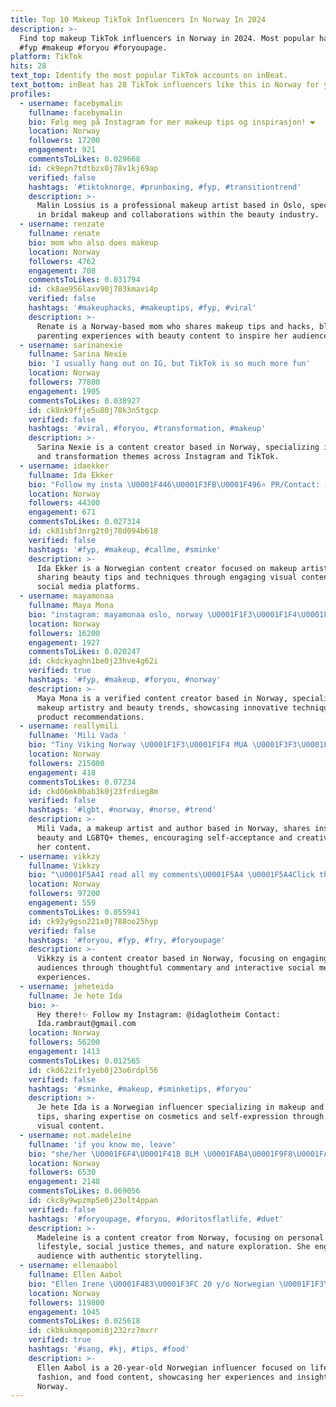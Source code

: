 ```yaml
---
title: Top 10 Makeup TikTok Influencers In Norway In 2024
description: >-
  Find top makeup TikTok influencers in Norway in 2024. Most popular hashtags:
  #fyp #makeup #foryou #foryoupage.
platform: TikTok
hits: 28
text_top: Identify the most popular TikTok accounts on inBeat.
text_bottom: inBeat has 28 TikTok influencers like this in Norway for you to connect with.
profiles:
  - username: facebymalin
    fullname: facebymalin
    bio: Følg meg på Instagram for mer makeup tips og inspirasjon! ❤️
    location: Norway
    followers: 17200
    engagement: 921
    commentsToLikes: 0.029668
    id: ck9epn7tdtbzx0j78v1kj69ap
    verified: false
    hashtags: '#tiktoknorge, #prunboxing, #fyp, #transitiontrend'
    description: >-
      Malin Lossius is a professional makeup artist based in Oslo, specializing
      in bridal makeup and collaborations within the beauty industry.
  - username: renzate
    fullname: renate
    bio: mom who also does makeup
    location: Norway
    followers: 4762
    engagement: 708
    commentsToLikes: 0.031794
    id: ck8ae956laxv90j783kmavi4p
    verified: false
    hashtags: '#makeuphacks, #makeuptips, #fyp, #viral'
    description: >-
      Renate is a Norway-based mom who shares makeup tips and hacks, blending
      parenting experiences with beauty content to inspire her audience.
  - username: sarinanexie
    fullname: Sarina Nexie
    bio: 'I usually hang out on IG, but TikTok is so much more fun'
    location: Norway
    followers: 77800
    engagement: 1905
    commentsToLikes: 0.038927
    id: ck8nk9ffje5u80j78k3n5tgcp
    verified: false
    hashtags: '#viral, #foryou, #transformation, #makeup'
    description: >-
      Sarina Nexie is a content creator based in Norway, specializing in makeup
      and transformation themes across Instagram and TikTok.
  - username: idaekker
    fullname: Ida Ekker
    bio: "Follow my insta \U0001F446\U0001F3FB\U0001F496⭐️ PR/Contact: iemakeupartistry@hotmail.com ❤️\U0001F338 \U0001F1F3\U0001F1F4\U0001F1F3\U0001F1F4"
    location: Norway
    followers: 44300
    engagement: 671
    commentsToLikes: 0.027314
    id: ck81sbf3nrg2t0j78d094b618
    verified: false
    hashtags: '#fyp, #makeup, #callme, #sminke'
    description: >-
      Ida Ekker is a Norwegian content creator focused on makeup artistry,
      sharing beauty tips and techniques through engaging visual content on her
      social media platforms.
  - username: mayamonaa
    fullname: Maya Mona
    bio: "instagram: mayamonaa oslo, norway \U0001F1F3\U0001F1F4\U0001F1F2\U0001F1E6"
    location: Norway
    followers: 16200
    engagement: 1927
    commentsToLikes: 0.020247
    id: ckdckyaghn1be0j23hve4g62i
    verified: true
    hashtags: '#fyp, #makeup, #foryou, #norway'
    description: >-
      Maya Mona is a verified content creator based in Norway, specializing in
      makeup artistry and beauty trends, showcasing innovative techniques and
      product recommendations.
  - username: reallymili
    fullname: 'Mili Vada '
    bio: "Tiny Viking Norway \U0001F1F3\U0001F1F4 MUA \U0001F3F3️‍\U0001F308 Author of-Shame on you? IG@reallymili"
    location: Norway
    followers: 215000
    engagement: 418
    commentsToLikes: 0.07234
    id: ckd06mk0bab3k0j23frdieg8m
    verified: false
    hashtags: '#lgbt, #norway, #norse, #trend'
    description: >-
      Mili Vada, a makeup artist and author based in Norway, shares insights on
      beauty and LGBTQ+ themes, encouraging self-acceptance and creativity in
      her content.
  - username: vikkzy
    fullname: Vikkzy
    bio: "\U0001F5A4I read all my comments\U0001F5A4 \U0001F5A4Click the link for all my socials\U0001F5A4"
    location: Norway
    followers: 97200
    engagement: 559
    commentsToLikes: 0.055941
    id: ck92y9gsn221x0j788oo25hyp
    verified: false
    hashtags: '#foryou, #fyp, #fry, #foryoupage'
    description: >-
      Vikkzy is a content creator based in Norway, focusing on engaging
      audiences through thoughtful commentary and interactive social media
      experiences.
  - username: jeheteida
    fullname: Je hete Ida
    bio: >-
      Hey there!✨ Follow my Instagram: @idaglotheim Contact:
      Ida.rambraut@gmail.com
    location: Norway
    followers: 56200
    engagement: 1413
    commentsToLikes: 0.012565
    id: ckd62zifr1yeb0j23o6rdpl56
    verified: false
    hashtags: '#sminke, #makeup, #sminketips, #foryou'
    description: >-
      Je hete Ida is a Norwegian influencer specializing in makeup and beauty
      tips, sharing expertise on cosmetics and self-expression through engaging
      visual content.
  - username: not.madeleine
    fullname: 'if you know me, leave'
    bio: "she/her \U0001F6F4\U0001F41B BLM \U0001FAB4\U0001F9F8\U0001FA90\U0001FAD0\U0001F492\U0001F9F7♎️ sc:madeleinea2005"
    location: Norway
    followers: 6530
    engagement: 2148
    commentsToLikes: 0.069056
    id: ckc8y9wpzmp5e0j23olt4ppan
    verified: false
    hashtags: '#foryoupage, #foryou, #doritosflatlife, #duet'
    description: >-
      Madeleine is a content creator from Norway, focusing on personal
      lifestyle, social justice themes, and nature exploration. She engages her
      audience with authentic storytelling.
  - username: ellenaabol
    fullname: Ellen Aabol
    bio: "Ellen Irene \U0001F483\U0001F3FC 20 y/o Norwegian \U0001F1F3\U0001F1F4 IG: @ellenaabol"
    location: Norway
    followers: 119800
    engagement: 1045
    commentsToLikes: 0.025618
    id: ckbkukmqepomi0j232rz7mxrr
    verified: true
    hashtags: '#sang, #kj, #tips, #food'
    description: >-
      Ellen Aabol is a 20-year-old Norwegian influencer focused on lifestyle,
      fashion, and food content, showcasing her experiences and insights from
      Norway.
---
```


